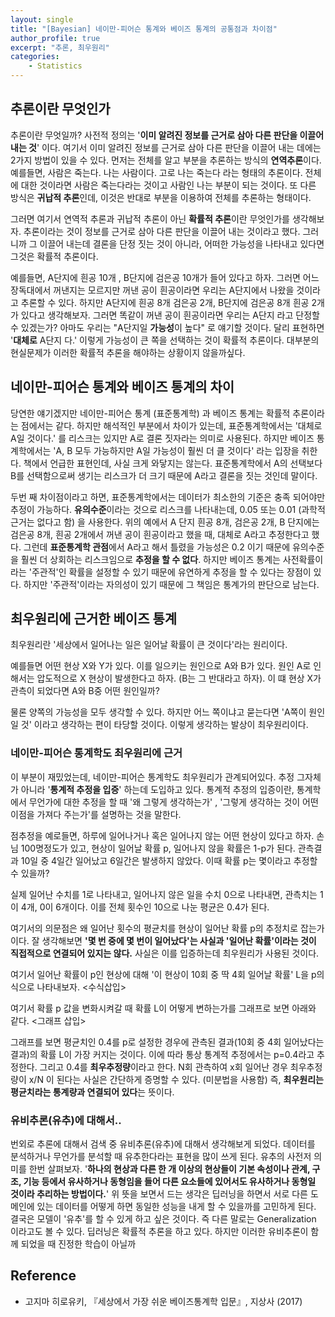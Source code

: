 ```yaml
---
layout: single
title: "[Bayesian] 네이만-피어슨 통계와 베이즈 통계의 공통점과 차이점"
author_profile: true
excerpt: "추론, 최우원리"
categories:
    - Statistics
---
```


## 추론이란 무엇인가

추론이란 무엇일까? 사전적 정의는 '**이미 알려진 정보를 근거로 삼아 다른 판단을 이끌어 내는 것**' 이다. 여기서 이미 알려진 정보를 근거로 삼아 다른 판단을 이끌어 내는 데에는 2가지 방법이 있을 수 있다. 먼저는 전체를 알고 부분을 추론하는 방식의 **연역추론**이다. 예를들면, 사람은 죽는다. 나는 사람이다. 고로 나는 죽는다 라는 형태의 추론이다. 전체에 대한 것이라면 사람은 죽는다라는 것이고 사람인 나는 부분이 되는 것이다. 또 다른 방식은 **귀납적 추론**인데, 이것은 반대로 부분을 이용하여 전체를 추론하는 형태이다. 

그러면 여기서 연역적 추론과 귀납적 추론이 아닌 **확률적 추론**이란 무엇인가를 생각해보자. 추론이라는 것이 정보를 근거로 삼아 다른 판단을 이끌어 내는 것이라고 했다. 그러니까 그 이끌어 내는데 결론을 단정 짓는 것이 아니라, 어떠한 가능성을 나타내고 있다면 그것은 확률적 추론이다.

예를들면, A단지에 흰공 10개 , B단지에 검은공 10개가 들어 있다고 하자. 그러면 어느 장독대에서 꺼낸지는 모르지만 꺼낸 공이 흰공이라면 우리는 A단지에서 나왔을 것이라고 추론할 수 있다. 하지만 A단지에 흰공 8개 검은공 2개, B단지에 검은공 8개 흰공 2개가 있다고 생각해보자. 그러면 똑같이 꺼낸 공이 흰공이라면 우리는 A단지 라고 단정할 수 있겠는가? 아마도 우리는 "A단지일 **가능성**이 높다" 로 얘기할 것이다. 달리 표현하면 '**대체로** A단지 다.' 이렇게 가능성이 큰 쪽을 선택하는 것이 확률적 추론이다. 대부분의 현실문제가 이러한 확률적 추론을 해야하는 상황이지 않을까싶다.

## 네이만-피어슨 통계와 베이즈 통계의 차이

당연한 얘기겠지만 네이만-피어슨 통계 (표준통계학) 과 베이즈 통계는 확률적 추론이라는 점에서는 같다. 하지만 해석적인 부분에서 차이가 있는데, 표준통계학에서는 '대체로 A일 것이다.' 를 리스크는 있지만 A로 결론 짓자라는 의미로 사용된다. 하지만 베이즈 통계학에서는 'A, B 모두 가능하지만 A일 가능성이 훨씬 더 클 것이다' 라는 입장을 취한다. 책에서 언급한 표현인데, 사실 크게 와닿지는 않는다. 표준통계학에서 A의 선택보다 B를 선택함으로써 생기는 리스크가 더 크기 때문에 A라고 결론을 짓는 것인데 말이다.

두번 째 차이점이라고 하면, 표준통계학에서는 데이터가 최소한의 기준은 충족 되어야만 추정이 가능하다. **유의수준**이라는 것으로 리스크를 나타내는데,  0.05 또는 0.01 (과학적 근거는 없다고 함) 을 사용한다. 위의 예에서 A 단지 흰공 8개, 검은공 2개, B 단지에는 검은공 8개, 흰공 2개에서 꺼낸 공이 흰공이라고 했을 때, 대체로 A라고 추정한다고 했다. 그런데 **표준통계학 관점**에서 A라고 해서 틀렸을 가능성은 0.2 이기 때문에 유의수준을 훨씬 더 상회하는 리스크임으로 **추정을 할 수 없다**. 하지만 베이즈 통계는 사전확률이라는 '주관적'인 확률을 설정할 수 있기 때문에 유연하게 추정을 할 수 있다는 장점이 있다. 하지만 '주관적'이라는 자의성이 있기 때문에 그 책임은 통계가의 판단으로 남는다. 

## 최우원리에 근거한 베이즈 통계

최우원리란 '세상에서 일어나는 일은 일어날 확률이 큰 것이다'라는 원리이다.

예를들면 어떤 현상 X와 Y가 있다. 이를 일으키는 원인으로 A와 B가 있다. 원인 A로 인해서는 압도적으로 X 현상이 발생한다고 하자. (B는 그 반대라고 하자). 이 떄 현상 X가 관측이 되었다면 A와 B중 어떤 원인일까?

물론 양쪽의 가능성을 모두 생각할 수 있다. 하지만 어느 쪽이냐고 묻는다면 'A쪽이 원인일 것' 이라고 생각하는 편이 타당할 것이다. 이렇게 생각하는 발상이 최우원리이다.

### 네이만-피어슨 통계학도 최우원리에 근거

이 부분이 재밌었는데, 네이만-피어슨 통계학도 최우원리가 관계되어있다. 추정 그자체가 아니라 '**통계적 추정을 입증**' 하는데 도입하고 있다. 통계적 추정의 입증이란, 통계학에서 무언가에 대한 추정을 할 때 '왜 그렇게 생각하는가' , '그렇게 생각하는 것이 어떤 이점을 가져다 주는가'를 설명하는 것을 말한다. 

점추정을 예로들면, 하루에 일어나거나 혹은 일어나지 않는 어떤 현상이 있다고 하자. 손님 100명정도가 있고, 현상이 일어날 확률 p, 일어나지 않을 확률은 1-p가 된다. 관측결과 10일 중 4일간 일어났고 6일간은 발생하지 않았다. 이때 확률 p는 몇이라고 추정할 수 있을까?

실제 일어난 수치를 1로 나타내고, 일어나지 않은 일을 수치 0으로 나타내면, 관측치는 1이 4개, 0이 6개이다. 이를 전체 횟수인 10으로 나눈 평균은 0.4가 된다. 

여기서의 의문점은 왜 일어난 횟수의 평균치를 현상이 일어난 확률 p의 추정치로 잡는가이다. 잘 생각해보면 **'몇 번 중에 몇 번이 일어났다'는 사실과 '일어난 확률'이라는 것이 직접적으로 연결되어 있지는 않다.** 사실은 이를 입증하는데 최우원리가 사용된 것이다. 

여기서 일어난 확률이 p인 현상에 대해 '이 현상이 10회 중 딱 4회 일어날 확률' L을 p의 식으로 나타내보자. <수식삽입>

여기서 확률 p 값을 변화시켜갈 때 확률 L이 어떻게 변하는가를 그래프로 보면 아래와 같다. <그래프 삽입>

그래프를 보면 평균치인 0.4를 p로 설정한 경우에 관측된 결과(10회 중 4회 일어났다는 결과)의 확률 L이 가장 커지는 것이다. 이에 따라 통상 통계적 추정에서는 p=0.4라고 추정한다. 그리고 0.4를 **최우추정량**이라고 한다. N회 관측하여 x회 일어난 경우 최우추정량이 x/N 이 된다는 사실은 간단하게 증명할 수 있다. (미분법을 사용함) 즉, **최우원리는 평균치라는 통계량과 연결되어 있다**는 뜻이다.

### 유비추론(유추)에 대해서..

번외로 추론에 대해서 검색 중 유비추론(유추)에 대해서 생각해보게 되었다. 데이터를 분석하거나 무언가를 분석할 때 유추한다라는 표현을 많이 쓰게 된다. 유추의 사전저 의미를 한번 살펴보자.
'**하나의 현상과 다른 한 개 이상의 현상들이 기본 속성이나 관계, 구조, 기능 등에서 유사하거나 동형임을 들어 다른 요소들에 있어서도 유사하거나 동형일 것이라 추리하는 방법이다.**' 위 뜻을 보면서 드는 생각은 딥러닝을 하면서 서로 다른 도메인에 있는 데이터를 어떻게 하면 동일한 성능을 내게 할 수 있을까를 고민하게 된다. 결국은 모델이 '유추'를 할 수 있게 하고 싶은 것이다. 즉 다른 말로는 Generalization 이라고도 볼 수 있다. 딥러닝은 확률적 추론을 하고 있다. 하지만 이러한 유비추론이 함께 되었을 때 진정한 학습이 아닐까

## Reference
- 고지마 히로유키, 『세상에서 가장 쉬운 베이즈통계학 입문』, 지상사 (2017)